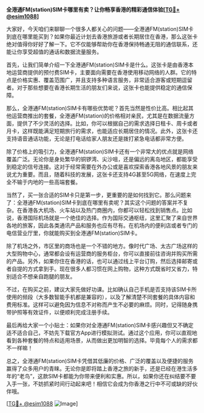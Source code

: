 **全港通FM(station)SIM卡哪里有卖？让你畅享香港的精彩通信体验[[TG💪+ @esim1088](https://t.me/s/esim1088)]**

大家好，今天咱们来聊聊一个很多人都关心的问题——全港通FM(station)SIM卡到底在哪里能买到？如果你最近计划去香港旅游或者长期居住在香港，那么这张卡绝对值得你好好了解一下。它不仅能够帮助你在香港保持畅通无阻的通信联系，还能让你享受超值的通话和数据流量服务。

首先，让我们简单介绍一下全港通FM(station)SIM卡是什么。这张卡是由香港本地运营商提供的预付费SIM卡，主要面向需要在香港使用移动网络的人群。它的特点是价格实惠、覆盖范围广，并且支持多种语言服务，非常适合游客或短期逗留者。对于那些想要在香港长期生活的朋友们来说，这张卡也能提供稳定的通信保障。

那么，全港通FM(station)SIM卡有哪些优势呢？首先当然是性价比高。相比起其他运营商推出的套餐，全港通FM(station)的价格相对亲民，尤其是在数据流量方面，提供了不少灵活的选择。比如，你可以根据自己的需求选择日租卡、周卡或者月卡，这样既能满足短期旅行的需求，也能适应长期居住的情况。此外，这张卡还支持语音通话功能，无论是打电话给家人朋友还是拨打紧急电话都非常方便。

除了价格上的吸引力，全港通FM(station)SIM卡还有一个非常大的优点就是网络覆盖广泛。无论你是身处繁华的铜锣湾、尖沙咀，还是偏远的离岛地区，都能享受到稳定的信号连接。这对于经常需要在外办公或是喜欢探索香港各地风景的朋友来说尤为重要。而且，随着科技的发展，这张卡还支持4G甚至5G网络，在速度上完全不输于内地的一些高端套餐。

当然了，买一张合适的SIM卡只是第一步，更重要的是如何找到它。那么问题来了：全港通FM(station)SIM卡到底在哪里有卖呢？其实这个问题的答案并不复杂。在香港各大机场、火车站以及热门商圈内，你都可以轻松找到销售点。比如说，香港国际机场就是一个绝佳的选择。作为国际交通枢纽，这里汇聚了来自世界各地的旅客，因此各类通讯产品和服务也应有尽有。在机场内的便利店或者专门的电信营业厅里，你就能购买到全港通FM(station)SIM卡。

除了机场之外，市区里的商场也是一个不错的地方。像时代广场、太古广场这样的大型购物中心，通常都会设有运营商的服务柜台，你可以直接前往咨询并购买所需的产品。另外，如果你住在香港的话，也可以通过线上平台订购，然后选择邮寄或者自提的方式拿到手。现在很多人都习惯在网上购物，这种方式既省时又省力，特别适合不想亲自跑腿的朋友。

不过，在购买之前，建议大家先做好功课。比如确认自己手机是否支持该SIM卡所使用的频段（大多数智能手机都是兼容的），以及了解清楚不同套餐的具体内容和费用标准。这样可以避免因为信息不对称而产生不必要的麻烦。同时，记得随身携带护照等有效证件，以便顺利完成注册手续。

最后再给大家一个小贴士：如果你对全港通FM(station)SIM卡感兴趣但又不确定适不适合自己，不妨先下载官方App进行模拟测试。通过这个应用，你可以直观地看到各种套餐的特点和适用场景，从而做出更加明智的选择。毕竟每个人的需求都不一样嘛！

总之，全港通FM(station)SIM卡凭借其低廉的价格、广泛的覆盖以及便捷的服务赢得了众多用户的青睐。无论你是即将踏上香港之旅的新手，还是已经在港生活多年的“老鸟”，这款SIM卡都能为你带来便利和实惠。所以，如果你还在纠结要不要入手一张，不妨抓紧时间行动起来吧！相信它会成为你香港之行中不可或缺的好伙伴哦。

[[TG💪+ @esim1088](https://t.me/s/esim1088) ![Image](https://i.postimg.cc/4NQfJmqS/Snipaste-2025-05-13-00-14-12.png)]